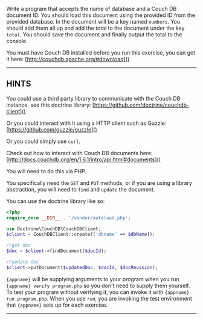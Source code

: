 Write a program that accepts the name of database and a Couch DB document ID. You should load this document using the
provided ID from the provided database. In the document will be a key named `numbers`. You should add them all up
and add the total to the document under the key `total`. You should save the document and finally output the total to
the console.

You must have Couch DB installed before you run this exercise, you can get it here:
  [http://couchdb.apache.org/#download]()

----------------------------------------------------------------------
## HINTS

You could use a third party library to communicate with the Couch DB instance, see this doctrine library:
  [https://github.com/doctrine/couchdb-client]()

Or you could interact with it using a HTTP client such as Guzzle:
  [https://github.com/guzzle/guzzle]()

Or you could simply use `curl`.

Check out how to interact with Couch DB documents here:
  [http://docs.couchdb.org/en/1.6.1/intro/api.html#documents]()

You will need to do this via PHP.

You specifically need the `GET` and `PUT` methods, or if you are using a library abstraction, you will need to
`find` and `update` the document.


You can use the doctrine library like so:

```php
<?php
require_once __DIR__ . '/vendor/autoload.php';

use Doctrine\CouchDB\CouchDBClient;
$client = CouchDBClient::create(['dbname' => $dbName]);

//get doc
$doc = $client->findDocument($docId);

//update doc
$client->putDocument($updatedDoc, $docId, $docRevision);
```

`{appname}` will be supplying arguments to your program when you run `{appname} verify program.php` so you don't need to supply them yourself. To test your program without verifying it, you can invoke it with `{appname} run program.php`. When you use `run`, you are invoking the test environment that `{appname}` sets up for each exercise.

----------------------------------------------------------------------
